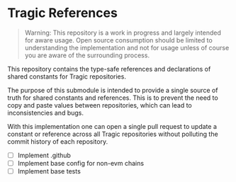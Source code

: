 # Tragic References

> Warning:
> This repository is a work in progress and largely intended for aware usage. Open source consumption should be limited to understanding the implementation and not for usage unless of course you are aware of the surrounding process.

This repository contains the type-safe references and declarations of shared constants for Tragic repositories.

The purpose of this submodule is intended to provide a single source of truth for shared constants and references. This is to prevent the need to copy and paste values between repositories, which can lead to inconsistencies and bugs.

With this implementation one can open a single pull request to update a constant or reference across all Tragic repositories without polluting the commit history of each repository.

- [ ] Implement .github
- [ ] Implement base config for non-evm chains
- [ ] Implement base tests
